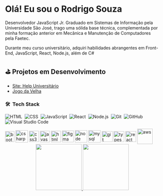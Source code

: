 # Olá! Eu sou o Rodrigo Souza

Desenvolvedor JavaScript Jr. 
Graduado em Sistemas de Informação pela Universidade São José, trago uma sólida base técnica, complementada por minha formação anterior em Mecânica e Manutenção de Computadores pela Faetec.

Durante meu curso universitário, adquiri habilidades abrangentes em Front-End, JavaScript, React, Node.js, além de C#

## ⛳️ Projetos em Desenvolvimento

- <a href='https://github.com/rodrigosouza974/Projeto-tcc' target='_blank'>Site: Help Universitário</a>
  <br/> 
- <a href='https://github.com/rodrigosouza974/Jogo-da-velha-unity' target='_blank'>Jogo da Velha</a>
  <br/>

### 🛠 &nbsp;Tech Stack

![HTML](https://img.shields.io/badge/-HTML-05122A?style=flat&logo=HTML5)&nbsp;
![CSS](https://img.shields.io/badge/-CSS-05122A?style=flat&logo=CSS3&logoColor=1572B6)&nbsp;
![JavaScript](https://img.shields.io/badge/-JavaScript-05122A?style=flat&logo=javascript)&nbsp;
![React](https://img.shields.io/badge/-React-05122A?style=flat&logo=react)&nbsp;
![Node.js](https://img.shields.io/badge/-Node.js-05122A?style=flat&logo=node.js)&nbsp;
![Git](https://img.shields.io/badge/-Git-05122A?style=flat&logo=git)&nbsp;
![GitHub](https://img.shields.io/badge/-GitHub-05122A?style=flat&logo=github)&nbsp;
![Visual Studio Code](https://img.shields.io/badge/-Visual%20Studio%20Code-05122A?style=flat&logo=visual-studio-code&logoColor=007ACC)&nbsp;

<div>
<img align = "center" src="https://i.imgur.com/aSHZnoG.png" alt="bootstrap" width="30" height="35"/>
<img align = "center" src="https://i.imgur.com/OeXAPLT.png" alt="csharp" width="40" height="40"/>
<img align = "center" src="https://i.imgur.com/TLY19Q3.png" alt="css3" width="32" height="36"/>
<img align = "center" src="https://i.imgur.com/O02pplX.png" alt="javascript" width="32" height="37"/>
<img align = "center" src="https://i.imgur.com/HHwqtbv.png" alt="html" width="32" height="37"/> 
<img align = "center" src="https://i.imgur.com/nWOk023.png" alt="figma" width="38" height="38"/>
<img align = "center" src="https://i.imgur.com/LgigRLh.png" alt="node" width="40" height="40"/>                     
<img align = "center" src="https://i.imgur.com/ZNjQkom.png" alt="mysql" width="40" height="40"/> 
<img align = "center" src="https://i.imgur.com/5pIevzW.png" alt="git" width="35" height="35"/> 
<img align = "center" src="https://i.imgur.com/t1oS4Pz.png" alt="typescript" width="35" height="35"/> 
<img align = "center" src="https://i.imgur.com/YxyiXo4.png" alt="react" width="35" height="35"/>  
<img align = "center" src="https://i.imgur.com/IhS1TUg.png" alt="aws" width="50" height="50"/>                       
</div>
  
  <div align="center">
  <a href="https://github.com/rodrigosouza974">
  <img height="150em" src="https://github-readme-stats.vercel.app/api?username=rodrigosouza974&show_icons=true&theme=dark&include_all_commits=true&count_private=true"/>
  <img height="150em" src="https://github-readme-stats.vercel.app/api/top-langs/?username=rodrigosouza974&layout=compact&langs_count=7&theme=dark"/>
</div>
